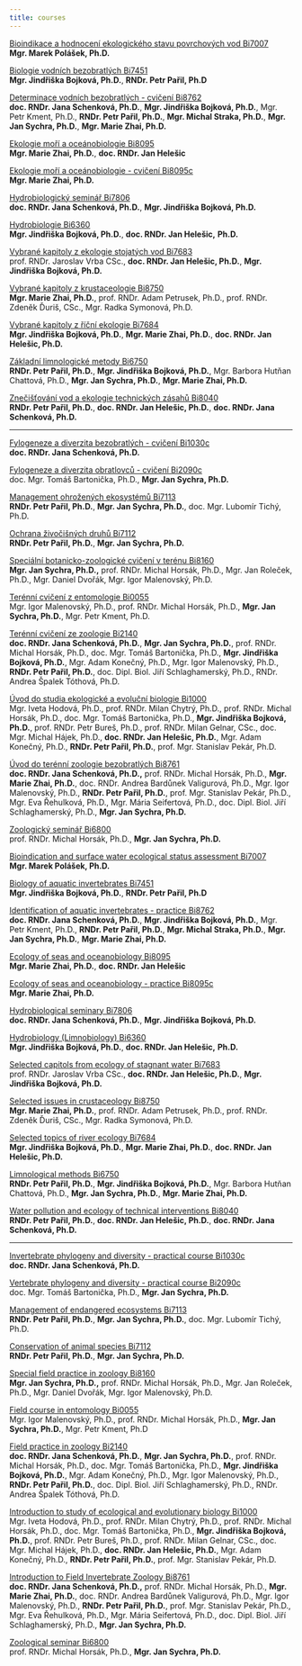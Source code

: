 ```yaml
---
title: courses
---
```

<div class="cz">

[Bioindikace a hodnocení ekologického stavu povrchových vod Bi7007](https://is.muni.cz/predmet/sci/jaro2023/Bi7007)\
**Mgr. Marek Polášek, Ph.D.**

[Biologie vodních bezobratlých Bi7451](https://is.muni.cz/predmet/sci/jaro2023/Bi7451)\
**Mgr. Jindřiška Bojková, Ph.D.**, **RNDr. Petr Pařil, Ph.D**

[Determinace vodních bezobratlých - cvičení Bi8762](https://is.muni.cz/predmet/sci/jaro2023/Bi8762)[](https://is.muni.cz/predmet/sci/jaro2023/Bi8095)\
**doc. RNDr. Jana Schenková, Ph.D.**, **Mgr. Jindřiška Bojková, Ph.D.**, Mgr. Petr Kment, Ph.D., **RNDr. Petr Pařil, Ph.D.**, **Mgr. Michal Straka, Ph.D.**, **Mgr. Jan Sychra, Ph.D.**, **Mgr. Marie Zhai, Ph.D.**

[Ekologie moří a oceánobiologie Bi8095](https://is.muni.cz/predmet/sci/jaro2023/Bi8095)\
**Mgr. Marie Zhai, Ph.D.**, **doc. RNDr. Jan Helešic**

[Ekologie moří a oceánobiologie - cvičení Bi8095c](https://is.muni.cz/predmet/sci/jaro2023/Bi8095c)\
**Mgr. Marie Zhai, Ph.D.**

[Hydrobiologický seminář Bi7806](https://is.muni.cz/predmet/sci/jaro2023/Bi7806)\
**doc. RNDr. Jana Schenková, Ph.D.**, **Mgr. Jindřiška Bojková, Ph.D.**

[Hydrobiologie Bi6360](https://is.muni.cz/predmet/sci/jaro2023/Bi6360)\
 **Mgr. Jindřiška Bojková, Ph.D.**, **doc. RNDr. Jan Helešic,** **Ph.D.**

[Vybrané kapitoly z ekologie stojatých vod Bi7683](https://is.muni.cz/predmet/sci/podzim2021/Bi7683)\
prof. RNDr. Jaroslav Vrba CSc., **doc. RNDr. Jan Helešic, Ph.D.**, **Mgr. Jindřiška Bojková, Ph.D.** 

[Vybrané kapitoly z krustaceologie Bi8750](https://is.muni.cz/predmet/sci/jaro2022/Bi8750)\
**Mgr. Marie Zhai, Ph.D.**, prof. RNDr. Adam Petrusek, Ph.D., prof. RNDr. Zdeněk Ďuriš, CSc., Mgr. Radka Symonová, Ph.D.

[Vybrané kapitoly z říční ekologie Bi7684](https://is.muni.cz/predmet/sci/podzim2022/Bi7684)\
**Mgr. Jindřiška Bojková, Ph.D.**, **Mgr. Marie Zhai, Ph.D.**, **doc. RNDr. Jan Helešic, Ph.D.**

[Základní limnologické metody Bi6750](https://is.muni.cz/predmet/sci/jaro2023/Bi6750)\
**RNDr. Petr Pařil, Ph.D.**, **Mgr. Jindřiška Bojková, Ph.D.**, Mgr. Barbora Hutňan Chattová, Ph.D., **Mgr. Jan Sychra, Ph.D.**, **Mgr. Marie Zhai, Ph.D.**

[Znečišťování vod a ekologie technických zásahů Bi8040](https://is.muni.cz/predmet/sci/jaro2023/Bi8040)\
**RNDr. Petr Pařil, Ph.D.**, **doc. RNDr. Jan Helešic, Ph.D.**, **doc. RNDr. Jana Schenková, Ph.D.**

- - -

[Fylogeneze a diverzita bezobratlých - cvičení Bi1030c](https://is.muni.cz/predmet/sci/podzim2022/Bi1030c)\
**doc. RNDr. Jana Schenková, Ph.D.**

[Fylogeneze a diverzita obratlovců - cvičení Bi2090c](https://is.muni.cz/predmet/sci/jaro2023/Bi2090c)\
doc. Mgr. Tomáš Bartonička, Ph.D., **Mgr. Jan Sychra, Ph.D.**

[Management ohrožených ekosystémů Bi7113](https://is.muni.cz/predmet/sci/podzim2022/Bi7113)\
**RNDr. Petr Pařil, Ph.D.**, **Mgr. Jan Sychra, Ph.D.**, doc. Mgr. Lubomír Tichý, Ph.D.

[Ochrana živočišných druhů Bi7112](https://is.muni.cz/predmet/sci/podzim2022/Bi7112)\
**RNDr. Petr Pařil, Ph.D.**, **Mgr. Jan Sychra, Ph.D.**

[Speciální botanicko-zoologické cvičení v terénu Bi8160](https://is.muni.cz/predmet/sci/jaro2023/Bi8160)[](https://is.muni.cz/predmet/sci/podzim2022/Bi7112)\
**Mgr. Jan Sychra, Ph.D.,** prof. RNDr. Michal Horsák, Ph.D., Mgr. Jan Roleček, Ph.D., Mgr. Daniel Dvořák, Mgr. Igor Malenovský, Ph.D.

[Terénní cvičení z entomologie Bi0055](https://is.muni.cz/predmet/sci/jaro2023/Bi0055)\
Mgr. Igor Malenovský, Ph.D., prof. RNDr. Michal Horsák, Ph.D., **Mgr. Jan Sychra, Ph.D.**, Mgr. Petr Kment, Ph.D.[](https://is.muni.cz/predmet/sci/jaro2020/Bi7111)

[Terénní cvičení ze zoologie Bi2140](https://is.muni.cz/predmet/sci/jaro2023/Bi2140)\
**doc. RNDr. Jana Schenková, Ph.D.**, **Mgr. Jan Sychra, Ph.D.**, prof. RNDr. Michal Horsák, Ph.D., doc. Mgr. Tomáš Bartonička, Ph.D., **Mgr. Jindřiška Bojková, Ph.D.**, Mgr. Adam Konečný, Ph.D., Mgr. Igor Malenovský, Ph.D., **RNDr. Petr Pařil, Ph.D.**, doc. Dipl. Biol. Jiří Schlaghamerský, Ph.D., RNDr. Andrea Špalek Tóthová, Ph.D.

[Úvod do studia ekologické a evoluční biologie Bi1000](https://is.muni.cz/predmet/sci/podzim2022/Bi1000)\
Mgr. Iveta Hodová, Ph.D., prof. RNDr. Milan Chytrý, Ph.D., prof. RNDr. Michal Horsák, Ph.D., doc. Mgr. Tomáš Bartonička, Ph.D., **Mgr. Jindřiška Bojková, Ph.D.**, prof. RNDr. Petr Bureš, Ph.D., prof. RNDr. Milan Gelnar, CSc., doc. Mgr. Michal Hájek, Ph.D., **doc. RNDr. Jan Helešic, Ph.D.**, Mgr. Adam Konečný, Ph.D., **RNDr. Petr Pařil, Ph.D.**, prof. Mgr. Stanislav Pekár, Ph.D.

[Úvod do terénní zoologie bezobratlých Bi8761](https://is.muni.cz/predmet/sci/jaro2023/Bi8761)\
**doc. RNDr. Jana Schenková, Ph.D.,** prof. RNDr. Michal Horsák, Ph.D., **Mgr. Marie Zhai, Ph.D.**, doc. RNDr. Andrea Bardůnek Valigurová, Ph.D., Mgr. Igor Malenovský, Ph.D., **RNDr. Petr Pařil, Ph.D.**, prof. Mgr. Stanislav Pekár, Ph.D., Mgr. Eva Řehulková, Ph.D., Mgr. Mária Seifertová, Ph.D., doc. Dipl. Biol. Jiří Schlaghamerský, Ph.D., **Mgr. Jan Sychra, Ph.D.**

[Zoologický seminář Bi6800](https://is.muni.cz/predmet/sci/podzim2022/Bi6800)\
prof. RNDr. Michal Horsák, Ph.D., **Mgr. Jan Sychra, Ph.D.**

</div>

<div class="en">

[Bioindication and surface water ecological status assessment Bi7007](https://is.muni.cz/predmet/sci/jaro2023/Bi7007?lang=en)\
**Mgr. Marek Polášek, Ph.D.**

[Biology of aquatic invertebrates Bi7451](https://is.muni.cz/predmet/sci/jaro2023/Bi7451?lang=en)[](https://is.muni.cz/predmet/sci/jaro2023/Bi7451)\
**Mgr. Jindřiška Bojková, Ph.D.**, **RNDr. Petr Pařil, Ph.D**

[Identification of aquatic invertebrates - practice Bi8762](https://is.muni.cz/predmet/sci/jaro2023/Bi8762?lang=en)[](https://is.muni.cz/predmet/sci/jaro2023/Bi8095)\
**doc. RNDr. Jana Schenková, Ph.D.**, **Mgr. Jindřiška Bojková, Ph.D.**, Mgr. Petr Kment, Ph.D., **RNDr. Petr Pařil, Ph.D.**, **Mgr. Michal Straka, Ph.D.**, **Mgr. Jan Sychra, Ph.D.**, **Mgr. Marie Zhai, Ph.D.**

[Ecology of seas and oceanobiology Bi8095](https://is.muni.cz/predmet/sci/jaro2023/Bi8095?lang=en)\
**Mgr. Marie Zhai, Ph.D.**, **doc. RNDr. Jan Helešic**

[Ecology of seas and oceanobiology - practice Bi8095c](https://is.muni.cz/predmet/sci/jaro2023/Bi8095c?lang=en)\
**Mgr. Marie Zhai, Ph.D.**

[Hydrobiological seminary Bi7806](https://is.muni.cz/predmet/sci/jaro2023/Bi7806?lang=en)\
**doc. RNDr. Jana Schenková, Ph.D.**, **Mgr. Jindřiška Bojková, Ph.D.**

[Hydrobiology (Limnobiology) Bi6360](https://is.muni.cz/predmet/sci/jaro2023/Bi6360?lang=en)\
 **Mgr. Jindřiška Bojková, Ph.D.**, **doc. RNDr. Jan Helešic,** **Ph.D.**

[Selected capitols from ecology of stagnant water Bi7683](https://is.muni.cz/predmet/sci/podzim2021/Bi7683?lang=en)\
prof. RNDr. Jaroslav Vrba CSc., **doc. RNDr. Jan Helešic, Ph.D.**, **Mgr. Jindřiška Bojková, Ph.D.** [](https://is.muni.cz/predmet/sci/jaro2022/Bi8750)

[Selected issues in crustaceology Bi8750](https://is.muni.cz/predmet/sci/jaro2022/Bi8750?lang=en)\
**Mgr. Marie Zhai, Ph.D.**, prof. RNDr. Adam Petrusek, Ph.D., prof. RNDr. Zdeněk Ďuriš, CSc., Mgr. Radka Symonová, Ph.D.

[Selected topics of river ecology Bi7684](https://is.muni.cz/predmet/sci/podzim2022/Bi7684?lang=en)\
**Mgr. Jindřiška Bojková, Ph.D.**, **Mgr. Marie Zhai, Ph.D.**, **doc. RNDr. Jan Helešic, Ph.D.**

[Limnological methods Bi6750](https://is.muni.cz/predmet/sci/jaro2023/Bi6750?lang=en)\
**RNDr. Petr Pařil, Ph.D.**, **Mgr. Jindřiška Bojková, Ph.D.**, Mgr. Barbora Hutňan Chattová, Ph.D., **Mgr. Jan Sychra, Ph.D.**, **Mgr. Marie Zhai, Ph.D.**

[Water pollution and ecology of technical interventions Bi8040](https://is.muni.cz/predmet/sci/jaro2023/Bi8040?lang=en)\
**RNDr. Petr Pařil, Ph.D.**, **doc. RNDr. Jan Helešic, Ph.D.**, **doc. RNDr. Jana Schenková, Ph.D.**

- - -

[Invertebrate phylogeny and diversity - practical course Bi1030c](https://is.muni.cz/predmet/sci/podzim2022/Bi1030c?lang=en)\
**doc. RNDr. Jana Schenková, Ph.D.**

[Vertebrate phylogeny and diversity - practical course Bi2090c](https://is.muni.cz/predmet/sci/jaro2023/Bi2090c?lang=en)\
doc. Mgr. Tomáš Bartonička, Ph.D., **Mgr. Jan Sychra, Ph.D.**

[Management of endangered ecosystems Bi7113](https://is.muni.cz/predmet/sci/podzim2022/Bi7113?lang=en)\
**RNDr. Petr Pařil, Ph.D.**, **Mgr. Jan Sychra, Ph.D.**, doc. Mgr. Lubomír Tichý, Ph.D.

[Conservation of animal species Bi7112](https://is.muni.cz/predmet/sci/podzim2022/Bi7112?lang=en)\
**RNDr. Petr Pařil, Ph.D.**, **Mgr. Jan Sychra, Ph.D.**

[Special field practice in zoology Bi8160](https://is.muni.cz/predmet/sci/jaro2023/Bi8160?lang=en)[](https://is.muni.cz/predmet/sci/podzim2022/Bi7112)\
**Mgr. Jan Sychra, Ph.D.,** prof. RNDr. Michal Horsák, Ph.D., Mgr. Jan Roleček, Ph.D., Mgr. Daniel Dvořák, Mgr. Igor Malenovský, Ph.D.

[Field course in entomology Bi0055](https://is.muni.cz/predmet/sci/jaro2023/Bi0055?lang=en)\
Mgr. Igor Malenovský, Ph.D., prof. RNDr. Michal Horsák, Ph.D., **Mgr. Jan Sychra, Ph.D.**, Mgr. Petr Kment, Ph.D

[Field practice in zoology Bi2140](https://is.muni.cz/predmet/sci/jaro2023/Bi2140?lang=en)\
**doc. RNDr. Jana Schenková, Ph.D.**, **Mgr. Jan Sychra, Ph.D.**, prof. RNDr. Michal Horsák, Ph.D., doc. Mgr. Tomáš Bartonička, Ph.D., **Mgr. Jindřiška Bojková, Ph.D.**, Mgr. Adam Konečný, Ph.D., Mgr. Igor Malenovský, Ph.D., **RNDr. Petr Pařil, Ph.D.**, doc. Dipl. Biol. Jiří Schlaghamerský, Ph.D., RNDr. Andrea Špalek Tóthová, Ph.D.

[Introduction to study of ecological and evolutionary biology Bi1000](https://is.muni.cz/predmet/sci/podzim2022/Bi1000?lang=en)\
Mgr. Iveta Hodová, Ph.D., prof. RNDr. Milan Chytrý, Ph.D., prof. RNDr. Michal Horsák, Ph.D., doc. Mgr. Tomáš Bartonička, Ph.D., **Mgr. Jindřiška Bojková, Ph.D.**, prof. RNDr. Petr Bureš, Ph.D., prof. RNDr. Milan Gelnar, CSc., doc. Mgr. Michal Hájek, Ph.D., **doc. RNDr. Jan Helešic, Ph.D.**, Mgr. Adam Konečný, Ph.D., **RNDr. Petr Pařil, Ph.D.**, prof. Mgr. Stanislav Pekár, Ph.D.

[Introduction to Field Invertebrate Zoology Bi8761](https://is.muni.cz/predmet/sci/jaro2023/Bi8761?lang=en)\
**doc. RNDr. Jana Schenková, Ph.D.,** prof. RNDr. Michal Horsák, Ph.D., **Mgr. Marie Zhai, Ph.D.**, doc. RNDr. Andrea Bardůnek Valigurová, Ph.D., Mgr. Igor Malenovský, Ph.D., **RNDr. Petr Pařil, Ph.D.**, prof. Mgr. Stanislav Pekár, Ph.D., Mgr. Eva Řehulková, Ph.D., Mgr. Mária Seifertová, Ph.D., doc. Dipl. Biol. Jiří Schlaghamerský, Ph.D., **Mgr. Jan Sychra, Ph.D.**

[Zoological seminar Bi6800](https://is.muni.cz/predmet/sci/podzim2022/Bi6800?lang=en)\
prof. RNDr. Michal Horsák, Ph.D., **Mgr. Jan Sychra, Ph.D.**

</div>